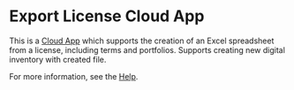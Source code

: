 # Export License Cloud App

This is a [Cloud App](https://developers.exlibrisgroup.com/cloudapps/) which supports the creation of an Excel spreadsheet from a license, including terms and portfolios. Supports creating new digital inventory with created file.

For more information, see the [Help](https://github.com/ExLibrisGroup/alma-export-license/wiki/Help).
